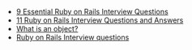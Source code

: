 - [9 Essential Ruby on Rails Interview Questions](https://www.toptal.com/ruby-on-rails/interview-questions)
- [11 Ruby on Rails Interview Questions and Answers](https://www.codementor.io/blog/ruby-on-rails-interview-questions-du107w0ss)
- [What is an object?](https://gist.github.com/ryansobol/5252653)
- [Ruby on Rails Interview questions](https://coderwall.com/p/yycytw/ruby-on-rails-interview-questions)
